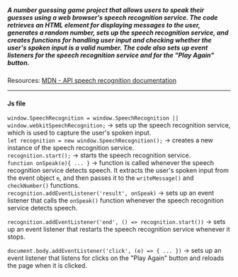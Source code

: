 ##### A number guessing game project that allows users to speak their guesses using a web browser's speech recognition service. The code retrieves an HTML element for displaying messages to the user, generates a random number, sets up the speech recognition service, and creates functions for handling user input and checking whether the user's spoken input is a valid number. The code also sets up event listeners for the speech recognition service and for the "Play Again" button.

Resources: [MDN - API speech recognition documentation](https://developer.mozilla.org/en-US/docs/Web/API/SpeechRecognition)

<hr>

#### Js file
```window.SpeechRecognition = window.SpeechRecognition || window.webkitSpeechRecognition;``` -> sets up the speech recognition service, which is used to capture the user's spoken input. <br>
```let recognition = new window.SpeechRecognition();``` -> creates a new instance of the speech recognition service. <br>
```recognition.start();``` -> starts the speech recognition service. <br>
```function onSpeak(e){ ... }``` -> function is called whenever the speech recognition service detects speech. It extracts the user's spoken input from the event object ```e```, and then passes it to the ```writeMessage()``` and ```checkNumber()``` functions. <br>
```recognition.addEventListener('result', onSpeak)``` -> sets up an event listener that calls the ```onSpeak()``` function whenever the speech recognition service detects speech. <br>

```recognition.addEventListener('end', () => recognition.start())``` -> sets up an event listener that restarts the speech recognition service whenever it stops. <br>

```document.body.addEventListener('click', (e) => { ... })``` -> sets up an event listener that listens for clicks on the "Play Again" button and reloads the page when it is clicked.
